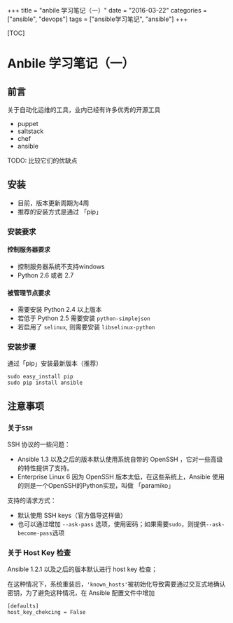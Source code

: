 +++
title = "anbile 学习笔记（一）"
date =  "2016-03-22"
categories = ["ansible", "devops"]
tags = ["ansible学习笔记", "ansible"]
+++

[TOC]

# Anbile 学习笔记（一）

## 前言

关于自动化运维的工具，业内已经有许多优秀的开源工具

* puppet
* saltstack
* chef
* ansible

TODO: 比较它们的优缺点

## 安装

* 目前，版本更新周期为4周
* 推荐的安装方式是通过 「pip」

### 安装要求

#### 控制服务器要求

* 控制服务器系统不支持windows
* Python 2.6 或者 2.7

#### 被管理节点要求

* 需要安装 Python 2.4 以上版本
* 若低于 Python 2.5 需要安装 `python-simplejson`
* 若启用了 `selinux`, 则需要安装 `libselinux-python`

### 安装步骤
 
通过「pip」安装最新版本（推荐）

```
sudo easy_install pip
sudo pip install ansible
```

## 注意事项

### 关于`SSH`

SSH 协议的一些问题：

* Ansible 1.3 以及之后的版本默认使用系统自带的 OpenSSH ，它对一些高级的特性提供了支持。
* Enterprise Linux 6 因为 OpenSSH 版本太低，在这些系统上，Ansible 使用的则是一个OpenSSH的Python实现，叫做 「paramiko」

支持的请求方式：

* 默认使用 SSH keys（官方倡导这样做）
* 也可以通过增加 `--ask-pass` 选项，使用密码；如果需要`sudo`，则提供`--ask-become-pass`选项

### 关于 Host Key 检查

Ansible 1.2.1 以及之后的版本默认进行 host key 检查；

在这种情况下，系统重装后，`'known_hosts'`被初始化导致需要通过交互式地确认密钥，为了避免这种情况，在 Ansible 配置文件中增加

```
[defaults]
host_key_chekcing = False
``` 



